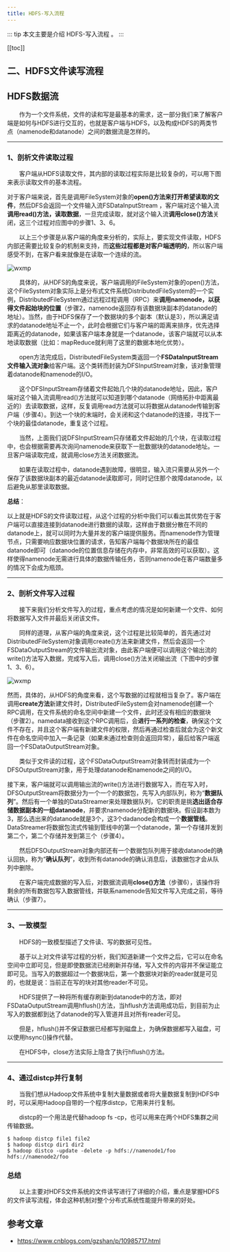 ```yaml
---
title: HDFS-写入流程
---
```


::: tip
本文主要是介绍 HDFS-写入流程 。
:::

[[toc]]

## 二、HDFS文件读写流程

## HDFS数据流

  作为一个文件系统，文件的读和写是最基本的需求，这一部分我们来了解客户端是如何与HDFS进行交互的，也就是客户端与HDFS，以及构成HDFS的两类节点（namenode和datanode）之间的数据流是怎样的。

------

### 1、剖析文件读取过程

  客户端从HDFS读取文件，其内部的读取过程实际是比较复杂的，可以用下图来表示读取文件的基本流程。

对于客户端来说，首先是调用FileSystem对象的**open()方法来打开希望读取的文件**，然后DFS会返回一个文件输入流FSDataInputStream ，客户端对这个输入流**调用read()方法，读取数据**，一旦完成读取，就对这个输入流**调用close()方法**关闭，这三个过程对应图中的步骤1、3、6。

  以上三个步骤是从客户端的角度来分析的，实际上，要实现文件读取，HDFS内部还需要比较复杂的机制来支持，而**这些过程都是对客户端透明的**，所以客户端感受不到，在客户看来就像是在读取一个连续的流。

<img class= "zoom-custom-imgs" :src="$withBase('/assets/img/ds/hdfs/writeprocedure-1.png')" alt="wxmp">



  具体的，从HDFS的角度来说，客户端调用的FileSystem对象的open()方法，这个FileSystem对象实际上是分布式文件系统DistributedFileSystem的一个实例，DistributedFileSystem通过远程过程调用（RPC）来**调用namenode，以获得文件起始块的位置**（步骤2，namenode返回存有该数据块副本的datanode的地址）。当然，由于HDFS保存了一个数据块的多个副本（默认是3），所以满足请求的datanode地址不止一个，此时会根据它们与客户端的距离来排序，优先选择距离近的datanode，如果该客户端本身就是一个datanode，该客户端就可以从本地读取数据（比如：mapReduce就利用了这里的数据本地化优势）。

  open方法完成后，DistributedFileSystem类返回一个**FSDataInputStream文件输入流对象**给客户端。这个类转而封装为DFSInputStream对象，该对象管理着datanode和namenode的I/O。

  这个DFSInputStream存储着文件起始几个块的datanode地址，因此，客户端对这个输入流调用read()方法就可以知道到哪个datanode（网络拓扑中距离最近的）去读取数据，这样，反复调用read方法就可以将数据从datanode传输到客户端（步骤4）。到达一个块的末端时，会关闭和这个datanode的连接，寻找下一个块的最佳datanode，重复这个过程。

  当然，上面我们说DFSInputStream只存储着文件起始的几个块，在读取过程中，也会根据需要再次询问namenode来获取下一批数据块的datanode地址。一旦客户端读取完成，就调用close方法关闭数据流。

  如果在读取过程中，datanode遇到故障，很明显，输入流只需要从另外一个保存了该数据块副本的最近datanode读取即可，同时记住那个故障datanode，以后避免从那里读取数据。

**总结**：

以上就是HDFS的文件读取过程，从这个过程的分析中我们可以看出其优势在于客户端可以直接连接到datanode进行数据的读取，这样由于数据分散在不同的datanode上，就可以同时为大量并发的客户端提供服务。而namenode作为管理节点，只需要响应数据块位置的请求，告知客户端每个数据块所在的最佳datanode即可（datanode的位置信息存储在内存中，非常高效的可以获取）。这样使得namenode无需进行具体的数据传输任务，否则namenode在客户端数量多的情况下会成为瓶颈。

------

### 2、剖析文件写入过程

  接下来我们分析文件写入的过程，重点考虑的情况是如何新建一个文件、如何将数据写入文件并最后关闭该文件。

  同样的道理，从客户端的角度来说，这个过程是比较简单的，首先通过对DistributedFileSystem对象调用create()方法来新建文件，然后会返回一个FSDataOutputStream的文件输出流对象，由此客户端便可以调用这个输出流的write()方法写入数据，完成写入后，调用close()方法关闭输出流（下图中的步骤1、3、6）。

<img class= "zoom-custom-imgs" :src="$withBase('/assets/img/ds/hdfs/writeprocedure-2.png')" alt="wxmp">



然而，具体的，从HDFS的角度来看，这个写数据的过程就相当复杂了。客户端在调用**create方法**新建文件时，DistributedFileSystem会对namenode创建一个RPC调用，在文件系统的命名空间中新建一个文件，此时还没有相应的数据块（步骤2）。namedata接收到这个RPC调用后，会**进行一系列的检查**，确保这个文件不存在，并且这个客户端有新建文件的权限，然后再通过检查后就会为这个新文件在命名空间中加入一条记录（如果未通过检查则会返回异常），最后给客户端返回一个FSDataOutputStream对象。

  类似于文件读的过程，这个FSDataOutputStream对象转而封装成为一个DFSOutputStream对象，用于处理datanode和namenode之间的I/O。

接下来，客户端就可以调用输出流的write()方法进行数据写入，而在写入时，DFSOutputStream将数据分为一个一个的数据包，先写入内部队列，称为“**数据队列**”。然后有一个单独的DataStreamer来处理数据队列，它的职责是挑**选出适合存储数据副本的一组datanode**，并要求namenode分配新的数据块。假设副本数为3，那么选出来的datanode就是3个，这3个dadanode会构成一个**数据管线**。DataStreamer将数据包流式传输到管线中的第一个datanode，第一个存储并发到第二个，第二个存储并发到第三个（步骤4）。

  然后DFSOutputStream对象内部还有一个数据包队列用于接收datanode的确认回执，称为“**确认队列**”，收到所有datanode的确认消息后，该数据包才会从队列中删除。

  在客户端完成数据的写入后，对数据流调用**close()方法**（步骤6），该操作将剩余的所有数据包写入数据管线，并联系namenode告知文件写入完成之前，等待确认（步骤7）。

------

### 3、一致模型

  HDFS的一致模型描述了文件读、写的数据可见性。

  基于以上对文件读写过程的分析，我们知道新建一个文件之后，它可以在命名空间中立即可见，但是即使数据流已经刷新并存储，写入文件的内容并不保证能立即可见。当写入的数据超过一个数据块后，第一个数据块对新的reader就是可见的，也就是说：当前正在写的块对其他reader不可见。

  HDFS提供了一种将所有缓存刷新到datanode中的方法，即对FSDataOutputStream调用hflush()方法，当hflush方法调用成功后，到目前为止写入的数据都到达了datanode的写入管道并且对所有reader可见。

  但是，hflush()并不保证数据已经都写到磁盘上，为确保数据都写入磁盘，可以使用hsync()操作代替。

  在HDFS中，close方法实际上隐含了执行hflush()方法。

------

### 4、通过distcp并行复制

  当我们想从Hadoop文件系统中复制大量数据或者将大量数据复制到HDFS中时，可以采用Hadoop自带的一个程序distcp，它用来并行复制。

  distcp的一个用法是代替hadoop fs -cp，也可以用来在两个HDFS集群之间传输数据。

```shell
$ hadoop distcp file1 file2
$ hadoop distcp dir1 dir2
$ hadoop distco -update -delete -p hdfs://namenode1/foo hdfs://namenode2/foo
```

### 总结

  以上主要对HDFS文件系统的文件读写进行了详细的介绍，重点是掌握HDFS的文件读写流程，体会这种机制对整个分布式系统性能提升带来的好处。


## 参考文章
* https://www.cnblogs.com/gzshan/p/10985717.html